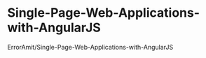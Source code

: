 # Single-Page-Web-Applications-with-AngularJS
ErrorAmit/Single-Page-Web-Applications-with-AngularJS
